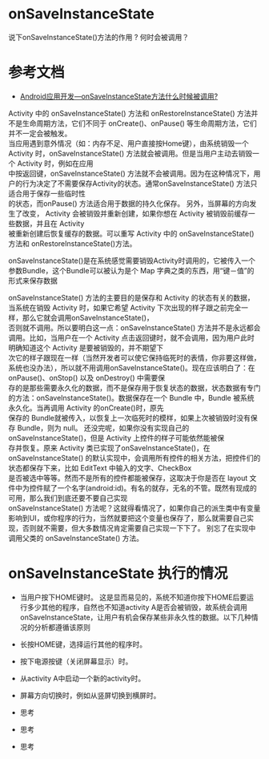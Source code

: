 # onSaveInstanceState

说下onSaveInstanceState()方法的作用 ? 何时会被调用？

# 参考文档

* [Android应用开发—onSaveInstanceState方法什么时候被调用?](https://blog.csdn.net/voidreturn/article/details/79207344)

Activity 中的 onSaveInstanceState() 方法和 onRestoreInstanceState() 方法并不是生命周期方法，它们不同于 onCreate()、onPause() 等生命周期方法，它们并不一定会被触发。  
当应用遇到意外情况（如：内存不足、用户直接按Home键），由系统销毁一个 Activity 时，onSaveInstanceState() 方法就会被调用。但是当用户主动去销毁一个 Activity 时，例如在应用  
中按返回键，onSaveInstanceState() 方法就不会被调用。因为在这种情况下，用户的行为决定了不需要保存Activity的状态。通常onSaveInstanceState() 方法只适合用于保存一些临时性  
的状态，而onPause() 方法适合用于数据的持久化保存。 另外，当屏幕的方向发生了改变， Activity 会被销毁并重新创建，如果你想在 Activity 被销毁前缓存一些数据，并且在 Activity   
被重新创建后恢复缓存的数据。可以重写 Activity 中的 onSaveInstanceState() 方法和 onRestoreInstanceState()方法。

onSaveInstanceState()是在系统感觉需要销毁Activity时调用的，它被传入一个参数Bundle，这个Bundle可以被认为是个 Map 字典之类的东西，用“键－值”的形式来保存数据

onSaveInstanceState() 方法的主要目的是保存和 Activity 的状态有关的数据，当系统在销毁 Activity 时，如果它希望 Activity 下次出现的样子跟之前完全一样，那么它就会调用onSaveInstanceState()，  
否则就不调用。所以要明白这一点：onSaveInstanceState() 方法并不是永远都会调用。比如，当用户在一个 Activity 点击返回键时，就不会调用，因为用户此时明确知道这个 Activity 是要被销毁的，并不期望下  
次它的样子跟现在一样（当然开发者可以使它保持临死时的表情，你非要这样做，系统也没办法），所以就不用调用onSaveInstanceState()。现在应该明白了：在onPause()、onStop() 以及 onDestroy() 中需要保  
存的是那些需要永久化的数据，而不是保存用于恢复状态的数据，状态数据有专门的方法：onSaveInstanceState()。数据保存在一个 Bundle 中，Bundle 被系统永久化。当再调用 Activity 的onCreate()时，原先  
保存的 Bundle就被传入，以恢复上一次临死时的模样，如果上次被销毁时没有保存 Bundle，则为 null。 还没完呢，如果你没有实现自己的 onSaveInstanceState()，但是 Activity 上控件的样子可能依然能被保  
存并恢复。原来 Activity 类已实现了onSaveInstanceState()，在 onSaveInstanceState() 的默认实现中，会调用所有控件的相关方法，把控件们的状态都保存下来，比如 EditText 中输入的文字、CheckBox  
是否被选中等等。然而不是所有的控件都能被保存，这取决于你是否在 layout 文件中为控件赋了一个名字(android:id)。有名的就存，无名的不管。既然有现成的可用，那么我们到底还要不要自己实现   
onSaveInstanceState() 方法呢？这就得看情况了，如果你自己的派生类中有变量影响到UI，或你程序的行为，当然就要把这个变量也保存了，那么就需要自己实现，否则就不需要，但大多数情况肯定需要自己实现一下下了。
别忘了在实现中调用父类的 onSaveInstanceState() 方法。 


# onSaveInstanceState 执行的情况

* 当用户按下HOME键时。 这是显而易见的，系统不知道你按下HOME后要运行多少其他的程序，自然也不知道activity A是否会被销毁，故系统会调用onSaveInstanceState，让用户有机会保存某些非永久性的数据。以下几种情况的分析都遵循该原则
* 长按HOME键，选择运行其他的程序时。
* 按下电源按键（关闭屏幕显示）时。
* 从activity A中启动一个新的activity时。
* 屏幕方向切换时，例如从竖屏切换到横屏时。 



* 思考
* 思考
* 思考
